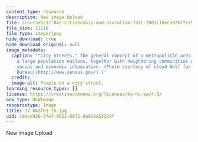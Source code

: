 ```yaml
---
content_type: resource
description: New image Upload
file: /courses/17-042-citizenship-and-pluralism-fall-2003/1dece9267fe796228872da928a53229f_17-042f03-th.jpg
file_size: 12116
file_type: image/jpeg
hide_download: true
hide_download_original: null
image_metadata:
  caption: '"City Streets." The general concept of a metropolitan area is that of
    a large population nucleus, together with neighboring communities with significant
    social and economic integration. (Photo courtesy of Lloyd Wolf for the [U.S. Census
    Bureau](http://www.census.gov/).)'
  credit: ''
  image-alt: People on a city street.
learning_resource_types: []
license: https://creativecommons.org/licenses/by-nc-sa/4.0/
ocw_type: OCWImage
resourcetype: Image
title: 17-042f03-th.jpg
uid: 1dece926-7fe7-9622-8872-da928a53229f
---
```

New image Upload